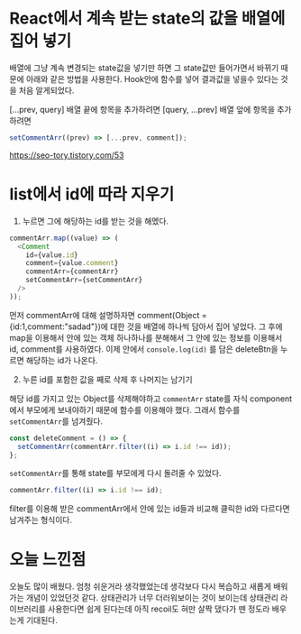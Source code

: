 # React에서 계속 받는 state의 값을 배열에 집어 넣기

배열에 그냥 계속 변경되는 state값을 넣기만 하면 그 state값만 들어가면서 바뀌기 때문에 아래와 같은 방법을 사용한다.
Hook안에 함수를 넣어 결과값을 넣을수 있다는 것을 처음 알게되었다.

[...prev, query] 배열 끝에 항목을 추가하려면
[query, ...prev] 배열 앞에 항목을 추가하려면

```javascript
setCommentArr((prev) => [...prev, comment]);
```

https://seo-tory.tistory.com/53

# list에서 id에 따라 지우기

1. 누르면 그에 해당하는 id를 받는 것을 해멨다.

```javascript
commentArr.map((value) => (
  <Comment
    id={value.id}
    comment={value.comment}
    commentArr={commentArr}
    setCommentArr={setCommentArr}
  />
));
```

먼저 commentArr에 대해 설명하자면 comment(Object = {id:1,comment:"sadad"})에 대한 것을 배열에 하나씩 담아서 집어 넣었다.
그 후에 map을 이용해서 안에 있는 객체 하나하나를 분해해서 그 안에 있는 정보를 이용해서 id, comment를 사용하였다.
이제 안에서 `console.log(id)` 를 담은 deleteBtn을 누르면 해당하는 id가 나온다.

2. 누른 id를 포함한 값을 째로 삭제 후 나머지는 남기기

해당 id를 가지고 있는 Object를 삭제해야하고 `commentArr` state를 자식 component에서 부모에게 보내야하기 때문에 함수를 이용해야 했다. 그래서 함수를 `setCommentArr`를 넘겨줬다.

```javascript
const deleteComment = () => {
  setCommentArr(commentArr.filter((i) => i.id !== id));
};
```

`setCommentArr`를 통해 state를 부모에게 다시 돌려줄 수 있었다.

```javascript
commentArr.filter((i) => i.id !== id);
```

filter를 이용해 받은 commentArr에서 안에 있는 id들과 비교해 클릭한 id와 다르다면 남겨주는 형식이다.

# 오늘 느낀점

오늘도 많이 배웠다. 엄청 쉬운거라 생각했었는데 생각보다 다시 복습하고 새롭게 배워가는 개념이 있었던것 같다.
상태관리가 너무 더러워보이는 것이 보이는데 상태관리 라이브러리를 사용한다면 쉽게 된다는데 아직 recoil도 혀만 살짝 댔다가 뗀 정도라 배우는게 기대된다.
